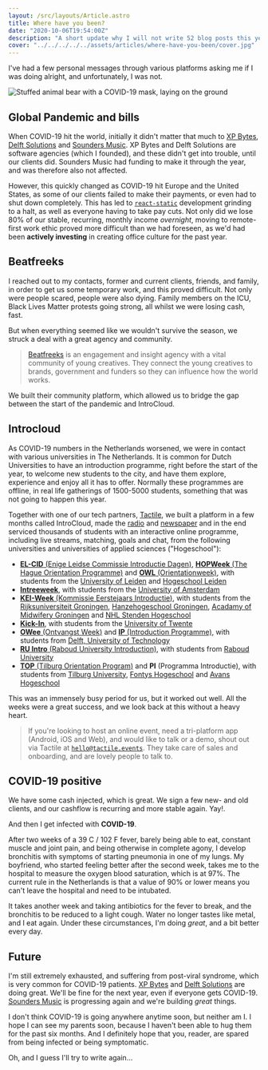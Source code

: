 ```yaml
---
layout: /src/layouts/Article.astro
title: Where have you been?
date: "2020-10-06T19:54:00Z"
description: "A short update why I will not write 52 blog posts this year."
cover: "../../../../../assets/articles/where-have-you-been/cover.jpg"
---
```


I've had a few personal messages through various platforms asking me if I was doing alright, and unfortunately, I was not.

![Stuffed animal bear with a COVID-19 mask, laying on the ground](../../../../../assets/articles/where-have-you-been/cover.jpg)

## Global Pandemic and bills

When COVID-19 hit the world, initially it didn't matter that much to [XP Bytes][web-xpbytes], [Delft Solutions][web-delftsolutions] and [Sounders Music][web-soundersmusic]. XP Bytes and Delft Solutions are software agencies (which I founded), and these didn't get into trouble, until our clients did. Sounders Music had funding to make it through the year, and was therefore also not affected.

However, this quickly changed as COVID-19 hit Europe and the United States, as some of our clients failed to make their payments, or even had to shut down completely. This has led to [`react-static`][github-react-static] development grinding to a halt, as well as everyone having to take pay cuts. Not only did we lose 80% of our stable, recurring, monthly income _overnight_, moving to remote-first work ethic proved more difficult than we had foreseen, as we'd had been **actively investing** in creating office culture for the past year.

## Beatfreeks

I reached out to my contacts, former and current clients, friends, and family, in order to get us some temporary work, and this proved difficult. Not only were people scared, people were also dying. Family members on the ICU, Black Lives Matter protests going strong, all whilst we were losing cash, fast.

But when everything seemed like we wouldn't survive the season, we struck a deal with a great agency and community.

> [Beatfreeks][web-beatfreeks] is an engagement and insight agency with a vital community of young creatives. They connect the young creatives to brands, government and funders so they can influence how the world works.

We built their community platform, which allowed us to bridge the gap between the start of the pandemic and IntroCloud.

## Introcloud

As COVID-19 numbers in the Netherlands worsened, we were in contact with various universities in The Netherlands. It is common for Dutch Universities to have an introduction programme, right before the start of the year, to welcome new students to the city, and have them explore, experience and enjoy all it has to offer. Normally these programmes are offline, in real life gatherings of 1500-5000 students, something that was not going to happen this year.

Together with one of our tech partners, [Tactile][web-tactile], we built a platform in a few months called IntroCloud, made the [radio][radio-tactile] and [newspaper][newspaper-tactile] and in the end serviced thousands of students with an interactive online programme, including live streams, matching, goals and chat, from the following universities and universities of applied sciences ("Hogeschool"):

- [**EL-CID** (Enige Leidse Commissie Introductie Dagen)][web-elcid], [**HOPWeek** (The Hague Orientation Programme)][web-hop] and [**OWL** (Orientationweek)][web-owl], with students from the [University of Leiden][web-ul] and [Hogeschool Leiden][web-hl]
- [**Intreeweek**][web-intree], with students from the [University of Amsterdam][web-uva]
- [**KEI-Week** (Kommissie Eerstejaars Introductie)][web-keiweek], with students from the [Rijksuniversiteit Groningen][web-rug], [Hanzehogeschool Groningen][web-hhg], [Acadamy of Midwifery Groningen][web-avag] and [NHL Stenden Hogeschool][web-nhl]
- [**Kick-In**][web-kickin], with students from the [University of Twente][web-ut]
- [**OWee** (Ontvangst Week)][web-owee] and [**IP** (Introduction Programme)][web-ip], with students from [Delft, University of Technology][web-dut]
- [**RU Intro** (Raboud University Introduction)][web-ruintro], with students from [Raboud University][web-ru]
- [**TOP** (Tilburg Orientation Program)][web-top] and **PI** (Programma Introductie), with students from [Tilburg University][web-uvt], [Fontys Hogeschool][web-fontys] and [Avans Hogeschool][wiki-avans]

This was an immensely busy period for us, but it worked out well. All the weeks were a great success, and we look back at this without a heavy heart.

> If you're looking to host an online event, need a tri-platform app (Android, iOS and Web), and would like to talk or a demo, shout out via Tactile at [`hello@tactile.events`][mail-tactile]. They take care of sales and onboarding, and are lovely people to talk to.

## COVID-19 positive

We have some cash injected, which is great. We sign a few new- and old clients, and our cashflow is recurring and more stable again. Yay!.

And then I get infected with **COVID-19**.

After two weeks of a 39 C / 102 F fever, barely being able to eat, constant muscle and joint pain, and being otherwise in complete agony, I develop bronchitis with symptoms of starting pneumonia in one of my lungs. My boyfriend, who started feeling better after the second week, takes me to the hospital to measure the oxygen blood saturation, which is at 97%. The current rule in the Netherlands is that a value of 90% or lower means you can't leave the hospital and need to be intubated.

It takes another week and taking antibiotics for the fever to break, and the bronchitis to be reduced to a light cough. Water no longer tastes like metal, and I eat again. Under these circumstances, I'm doing _great_, and a bit better every day.

## Future

I'm still extremely exhausted, and suffering from post-viral syndrome, which is very common for COVID-19 patients. [XP Bytes][web-xpbytes] and [Delft Solutions][web-delftsolutions] are doing great. We'll be fine for the next year, even if everyone gets COVID-19. [Sounders Music][web-soundersmusic] is progressing again and we're building _great_ things.

I don't think COVID-19 is going anywhere anytime soon, but neither am I. I hope I can see my parents soon, because I haven't been able to hug them for the past six months. And I definitely hope that you, reader, are spared from being infected or being symptomatic.

Oh, and I guess I'll try to write again...

[mail-tactile]: mailto:hello@tactile.events
[web-elcid]: https://elcidweek.nl/
[web-hop]: http://www.hopweek.org/en/en/homepage/
[web-intree]: https://intreeweek.nl/en/
[web-ip]: https://www.tudelft.nl/en/education/practical-matters/introduction-period/msc-and-bridging-august/
[web-keiweek]: https://www.keiweek.nl/en/
[web-kickin]: https://www.kick-in.nl/en/
[web-owee]: https://en.owee.nl/
[web-owl]: https://orientationweek.org/
[web-ruintro]: https://www.ru.nl/orientation/ru-orientation/
[web-top]: https://www.top-week.nl/en/
[web-avag]: https://www.verloskunde-academie.nl/avag/
[web-dut]: https://www.tudelft.nl/en/
[web-fontys]: https://fontys.edu/
[web-hhg]: https://www.hanze.nl/eng
[web-hl]: https://www.hsleiden.nl/hsl-en
[web-nhl]: https://www.nhlstenden.com/en
[web-ru]: https://www.ru.nl/english/
[web-rug]: https://www.rug.nl/
[web-ul]: https://www.universiteitleiden.nl/en
[web-ut]: https://www.utwente.nl/en/
[web-uva]: https://uva.nl
[web-uvt]: https://www.tilburguniversity.edu/
[wiki-avans]: https://en.wikipedia.org/wiki/Avans_University_of_Applied_Sciences
[web-beatfreeks]: https://beatfreeks.com
[web-xpbytes]: https://xpbytes.com
[web-delftsolutions]: https://delftsolutions.nl
[web-soundersmusic]: https://soundersmusic.com
[web-tactile]: https://tactile.events/app/
[github-react-static]: https://github.com/react-static
[radio-tactile]: https://tactile.events/2020/06/25/tactile-538/
[newspaper-tactile]: https://www.redpers.nl/2020/08/13/kennismaken-in-het-nieuwe-normaal-zo-zien-de-introductieweken-er-dit-jaar-uit/
